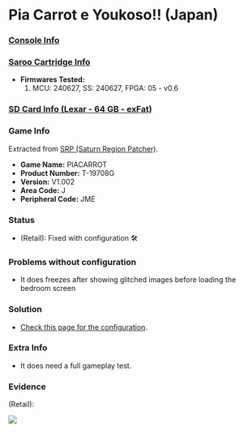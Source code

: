 # Pia Carrot e Youkoso!! (Japan)

### [Console Info](../../../../../Info/Consoles/VA13/README.md)

### [Saroo Cartridge Info](../../../../../Info/Cartridges/RetroGameParadiseStore/1.32F/README.md)

- <b>Firmwares Tested:</b>
  1. MCU: 240627, SS: 240627, FPGA: 05 - v0.6

### [SD Card Info (Lexar - 64 GB - exFat)](../../../../../Info/SdCards/Lexar/64GB/exfat/README.md)

### Game Info

Extracted from [SRP (Saturn Region Patcher)](https://segaxtreme.net/resources/saturn-region-patcher.81/download).

- <b>Game Name:</b> PIACARROT
- <b>Product Number:</b> T-19708G
- <b>Version:</b> V1.002
- <b>Area Code:</b> J
- <b>Peripheral Code:</b> JME

### Status

- (Retail): Fixed with configuration :hammer_and_wrench:

### Problems without configuration

- It does freezes after showing glitched images before loading the bedroom screen

### Solution

- [Check this page for the configuration](https://github.com/williamdsw/saroo-configuration-list/blob/master/Regions/Retails/Japan/T-19708G/README.md).

### Extra Info

- It does need a full gameplay test.

### Evidence

(Retail):

[![](https://img.youtube.com/vi/L7qhSBNqM_0/0.jpg)](https://www.youtube.com/watch?v=L7qhSBNqM_0)
